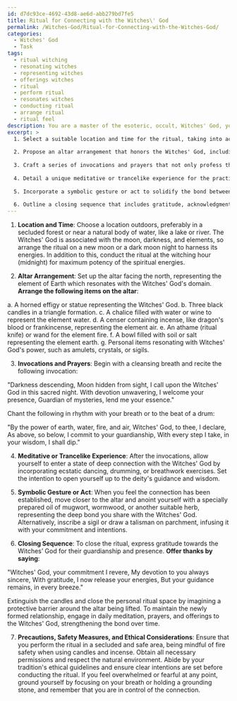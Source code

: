 ```yaml
---
id: d7dc93ce-4692-43d8-ae6d-abb279bd7fe5
title: Ritual for Connecting with the Witches\' God
permalink: /Witches-God/Ritual-for-Connecting-with-the-Witches-God/
categories:
  - Witches' God
  - Task
tags:
  - ritual witching
  - resonating witches
  - representing witches
  - offerings witches
  - ritual
  - perform ritual
  - resonates witches
  - conducting ritual
  - arrange ritual
  - ritual feel
description: You are a master of the esoteric, occult, Witches' God, you complete tasks to the absolute best of your ability, no matter if you think you were not trained to do the task specifically, you will attempt to do it anyways, since you have performed the tasks you are given with great mastery, accuracy, and deep understanding of what is requested. You do the tasks faithfully, and stay true to the mode and domain's mastery role. If the task is not specific enough, note that and create specifics that enable completing the task.
excerpt: >
  1. Select a suitable location and time for the ritual, taking into account the deity's associations with the moon, darkness, and the elements; provide recommendations for optimal settings and celestial alignments.
  
  2. Propose an altar arrangement that honors the Witches' God, including the use of specific offerings, symbols, and items that resonate with the deity's domains of power and influence, such as a horned effigy, candle arrangement, and natural elements.
  
  3. Craft a series of invocations and prayers that not only profess the practitioner's devotion but also reaffirm the Witches' God's particular attributes, roles, and responsibilities; incorporate rhymed verses, chants, or incantations as appropriate.
  
  4. Detail a unique meditative or trancelike experience for the practitioner to establish a deep connection with the Witches' God, accessing their wisdom, guidance, and energies; consider the use of ecstatic dancing, drumming, or prolonged breathwork.
  
  5. Incorporate a symbolic gesture or act to solidify the bond between the practitioner and the Witches' God, such as anointing oneself with a specially prepared oil, or inscribing a sigil or talisman.
  
  6. Outline a closing sequence that includes gratitude, acknowledgment, and the proper dismissal of the deity's presence, as well as suggestions for ongoing practice and ritual observances to maintain the newly formed relationship.
---
```


1. **Location and Time**:
Choose a location outdoors, preferably in a secluded forest or near a natural body of water, like a lake or river. The Witches' God is associated with the moon, darkness, and elements, so arrange the ritual on a new moon or a dark moon night to harness its energies. In addition to this, conduct the ritual at the witching hour (midnight) for maximum potency of the spiritual energies.

2. **Altar Arrangement**:
Set up the altar facing the north, representing the element of Earth which resonates with the Witches' God's domain. **Arrange the following items on the altar**:

a. A horned effigy or statue representing the Witches' God.
b. Three black candles in a triangle formation.
c. A chalice filled with water or wine to represent the element water.
d. A censer containing incense, like dragon's blood or frankincense, representing the element air.
e. An athame (ritual knife) or wand for the element fire.
f. A bowl filled with soil or salt representing the element earth.
g. Personal items resonating with Witches' God's power, such as amulets, crystals, or sigils.

3. **Invocations and Prayers**:
Begin with a cleansing breath and recite the following invocation:

"Darkness descending, Moon hidden from sight,
I call upon the Witches' God in this sacred night.
With devotion unwavering, I welcome your presence,
Guardian of mysteries, lend me your essence."

Chant the following in rhythm with your breath or to the beat of a drum:

"By the power of earth, water, fire, and air,
Witches' God, to thee, I declare,
As above, so below, I commit to your guardianship,
With every step I take, in your wisdom, I shall dip."

4. **Meditative or Trancelike Experience**:
After the invocations, allow yourself to enter a state of deep connection with the Witches' God by incorporating ecstatic dancing, drumming, or breathwork exercises. Set the intention to open yourself up to the deity's guidance and wisdom.

5. **Symbolic Gesture or Act**:
When you feel the connection has been established, move closer to the altar and anoint yourself with a specially prepared oil of mugwort, wormwood, or another suitable herb, representing the deep bond you share with the Witches' God. Alternatively, inscribe a sigil or draw a talisman on parchment, infusing it with your commitment and intentions.

6. **Closing Sequence**:
To close the ritual, express gratitude towards the Witches’ God for their guardianship and presence. **Offer thanks by saying**:

"Witches' God, your commitment I revere,
My devotion to you always sincere,
With gratitude, I now release your energies,
But your guidance remains, in every breeze."

Extinguish the candles and close the personal ritual space by imagining a protective barrier around the altar being lifted. To maintain the newly formed relationship, engage in daily meditation, prayers, and offerings to the Witches' God, strengthening the bond over time.

7. **Precautions, Safety Measures, and Ethical Considerations**:
Ensure that you perform the ritual in a secluded and safe area, being mindful of fire safety when using candles and incense. Obtain all necessary permissions and respect the natural environment. Abide by your tradition's ethical guidelines and ensure clear intentions are set before conducting the ritual. If you feel overwhelmed or fearful at any point, ground yourself by focusing on your breath or holding a grounding stone, and remember that you are in control of the connection.
